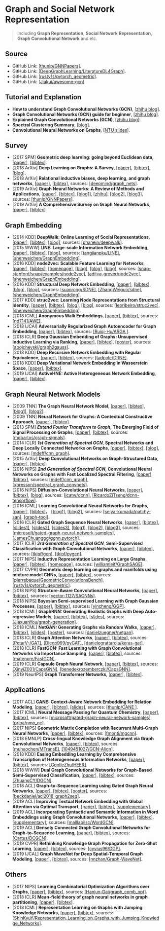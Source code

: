# Graph and Social Network Representation

> Including **Graph Representation**, **Social Network Representation**, **Graph Convolutional Network** and etc.

## Source
- GitHub Link: [[thunlp/GNNPapers]](https://github.com/thunlp/GNNPapers).
- GitHub Link: [[DeepGraphLearning/LiteratureDL4Graph]](https://github.com/DeepGraphLearning/LiteratureDL4Graph).
- GitHub Link: [[rusty1s/pytorch_geometric]](https://github.com/rusty1s/pytorch_geometric).
- GitHub Link: [[Jiakui/awesome-gcn]](https://github.com/Jiakui/awesome-gcn)

## Tutorial and Explanation
- **How to understand Graph Convolutional Networks (GCN)**, [[zhihu blog]](https://www.zhihu.com/question/54504471).
- **Graph Convolutional Networks (GCN) guide for beginner**, [[zhihu blog]](https://zhuanlan.zhihu.com/p/54505069).
- **Explained Graph Convolutional Networks (GCN)**, [[zhihu blog]](https://zhuanlan.zhihu.com/p/67522582).
- **Spectral Clustering Summary**, [[blog]](https://www.cnblogs.com/pinard/p/6221564.html).
- **Convolutional Neural Networks on Graphs**, [[NTU slides]](http://www.ntu.edu.sg/home/xbresson/pdf/talk_xbresson_gcnn.pdf).

## Survey
- [2017 SPM] **Geometric deep learning: going beyond Euclidean data**, [[paper]](https://arxiv.org/pdf/1611.08097.pdf), [[bibtex]](/Bibtex/Geometric%20deep%20learning%20-%20going%20beyond%20Euclidean%20data.bib).
- [2018 ArXiv] **Deep Learning on Graphs: A Survey**, [[paper]](https://arxiv.org/pdf/1812.04202.pdf), [[bibtex]](/Bibtex/Deep%20Learning%20on%20Graphs%20-%20A%20Survey.bib), [[blog]](http://deeplearningresource.com/category/图神经网络/).
- [2018 ArXiv] **Relational inductive biases, deep learning, and graph networks**, [[paper]](https://arxiv.org/pdf/1806.01261.pdf), [[bibtex]](/Bibtex/Relational%20inductive%20biases%20deep%20learning%20and%20graph%20networks.bib), sources: [[deepmind/graph_nets]](https://github.com/deepmind/graph_nets).
- [2019 ArXiv] **Graph Neural Networks: A Review of Methods and Applications**, [[paper]](https://arxiv.org/pdf/1812.08434.pdf), [[bibtex]](/Bibtex/Graph%20Neural%20Networks%20-%20A%20Review%20of%20Methods%20and%20Applications.bib), [[blog1]](https://daiwk.github.io/posts/dl-gnn.html), [[zhihu]](https://zhuanlan.zhihu.com/p/53476124), [[blog2]](https://mp.weixin.qq.com/s?__biz=MzIwMTc4ODE0Mw==&mid=2247493906&idx=1&sn=15c9f18a1ce6baa15dc85ecb52e799f6&chksm=96ea3692a19dbf847c1711e6e194ad60d80d11138daf0938f90489a054d77cfd523bee2dc1d2&mpshare=1&scene=1&srcid=1226x1tdeDKTzwcuszAuh1O0&pass_ticket=SzwEuJ2YzNx6f6qRO8kkEzvCJzmwLfJnp2tSTApgym2Eec7lBnwb3SzGw6NeSiqz#rd), [[blog3]](https://www.jiqizhixin.com/articles/2018-12-27-11), sources: [[thunlp/GNNPapers]](https://github.com/thunlp/GNNPapers).
- [2019 ArXiv] **A Comprehensive Survey on Graph Neural Networks**, [[paper]](https://arxiv.org/pdf/1901.00596.pdf), [[bibtex]](/Bibtex/A%20Comprehensive%20Survey%20on%20Graph%20Neural%20Networks.bib).

## Graph Embedding
- [2014 KDD] **DeepWalk: Online Learning of Social Representations**, [[paper]](http://www.perozzi.net/publications/14_kdd_deepwalk.pdf), [[bibtex]](/Bibtex/DeepWalk%20-%20Online%20Learning%20of%20Social%20Representations.bib), [[blog]](https://zhuanlan.zhihu.com/p/56380812), sources: [[phanein/deepwalk]](https://github.com/phanein/deepwalk).
- [2015 WWW] **LINE: Large-scale Information Network Embedding**, [[paper]](http://www.www2015.it/documents/proceedings/proceedings/p1067.pdf), [[bibtex]](/Bibtex/LINE%20-%20Large-scale%20Information%20Network%20Embedding.bib), [[blog]](https://zhuanlan.zhihu.com/p/56478167), sources: [[tangjianpku/LINE]](https://github.com/tangjianpku/LINE), [[shenweichen/GraphEmbedding]](https://github.com/shenweichen/GraphEmbedding).
- [2016 KDD] **node2vec: Scalable Feature Learning for Networks**, [[paper]](https://www.kdd.org/kdd2016/papers/files/rfp0218-groverA.pdf), [[bibtex]](/Bibtex/node2vec%20-%20Scalable%20Feature%20Learning%20for%20Networks.bib), [[homepage]](https://snap.stanford.edu/node2vec/), [[blog]](https://zhuanlan.zhihu.com/p/56542707), [[blog]](https://zhuanlan.zhihu.com/p/64756917), [[blog]](https://zhuanlan.zhihu.com/p/63631102), sources: [[snap-stanford/snap/examples/node2vec]](https://github.com/snap-stanford/snap/tree/master/examples/node2vec), [[aditya-grover/node2vec]](https://github.com/aditya-grover/node2vec), [[shenweichen/GraphEmbedding]](https://github.com/shenweichen/GraphEmbedding).
- [2016 KDD] **Structural Deep Network Embedding**, [[paper]](https://www.kdd.org/kdd2016/papers/files/rfp0191-wangAemb.pdf), [[bibtex]](/Bibtex/Structural%20Deep%20Network%20Embedding.bib), [[blog]](https://zhuanlan.zhihu.com/p/56637181), [[blog]](https://zhuanlan.zhihu.com/p/33732033), sources: [[suanrong/SDNE]](https://github.com/suanrong/SDNE), [[ZhangWeiguo/sdne]](https://github.com/ZhangWeiguo/sdne), [[shenweichen/GraphEmbedding]](https://github.com/shenweichen/GraphEmbedding).
- [2017 KDD] **struc2vec: Learning Node Representations from Structural Identity**, [[paper]](https://arxiv.org/pdf/1704.03165.pdf), [[bibtex]](/Bibtex/struc2vec%20-%20Learning%20Node%20Representations%20from%20Structural.bib), [[blog]](https://zhuanlan.zhihu.com/p/56733145), [[blog]](https://zhuanlan.zhihu.com/p/63175042), sources: [[leoribeiro/struc2vec]](https://github.com/leoribeiro/struc2vec), [[shenweichen/GraphEmbedding]](https://github.com/shenweichen/GraphEmbedding).
- [2018 ICML] **Anonymous Walk Embeddings**, [[paper]](http://proceedings.mlr.press/v80/ivanov18a/ivanov18a.pdf), [[bibtex]](/Bibtex/Anonymous%20Walk%20Embeddings.bib), sources: [[nd7141/AWE]](https://github.com/nd7141/AWE).
- [2018 IJCAI] **Adversarially Regularized Graph Autoencoder for Graph Embedding**, [[paper]](https://www.ijcai.org/proceedings/2018/0362.pdf), [[bibtex]](/Bibtex/Adversarially%20Regularized%20Graph%20Autoencoder%20for%20Graph%20Embedding.bib), sources: [[Ruiqi-Hu/ARGA
]](https://github.com/Ruiqi-Hu/ARGA).
- [2018 ICLR] **Deep Gaussian Embedding of Graphs: Unsupervised Inductive Learning via Ranking**, [[paper]](https://openreview.net/pdf?id=r1ZdKJ-0W), [[bibtex]](/Bibtex/Deep%20Gaussian%20Embedding%20of%20Graphs%20-%20Unsupervised%20Inductive%20Learning%20via%20Ranking.bib), [[poster]](https://www.in.tum.de/fileadmin/w00bws/daml/g2g/g2g_poster_iclr18.pdf), sources: [[abojchevski/graph2gauss]](https://github.com/abojchevski/graph2gauss).
- [2018 KDD] **Deep Recursive Network Embedding with Regular Equivalence**, [[paper]](http://pengcui.thumedialab.com/papers/NE-RegularEquivalence.pdf), [[bibtex]](/Bibtex/Deep%20Recursive%20Network%20Embedding%20with%20Regular%20Equivalence.bib), sources: [[tadpole/DRNE]](https://github.com/tadpole/DRNE).
- [2018 KDD] **Deep Variational Network Embedding in Wasserstein Space**, [[paper]](http://pengcui.thumedialab.com/papers/NE-DeepVariational.pdf), [[bibtex]](/Bibtex/Deep%20Variational%20Network%20Embedding%20in%20Wasserstein%20Space.bib).
- [2019 IJCAI] **ActiveHNE: Active Heterogeneous Network Embedding**, [[paper]](https://www.ijcai.org/proceedings/2019/0294.pdf), [[bibtex]](/Bibtex/ActiveHNE%20-%20Active%20Heterogeneous%20Network%20Embedding.bib).

## Graph Neural Network Models
- [2009 TNN] **The Graph Neural Network Model**, [[paper]](https://persagen.com/files/misc/scarselli2009graph.pdf), [[bibtex]](/Bibtex/The%20Graph%20Neural%20Network%20Model.bib), [[blog1]](https://blog.csdn.net/u011748542/article/details/86289511), [[blog2]](https://www.cnblogs.com/SivilTaram/archive/2019/06/02/graph_neural_network.html).
- [2009 TNN] **Neural Network for Graphs: A Contextual Constructive Approach**, [[paper]](/Documents/Papers/Neural%20Network%20for%20Graphs%20-%20A%20Contextual%20Constructive%20Approach.pdf), [[bibtex]](/Bibtex/Neural%20Network%20for%20Graphs%20-%20A%20Contextual%20Constructive%20Approach.bib).
- [2013 SPM] ***Extend Fourier Transform to Graph***, **The Emerging Field of Signal Processing on Graphs**, [[paper]](http://citeseerx.ist.psu.edu/viewdoc/download?doi=10.1.1.367.6064&rep=rep1&type=pdf), [[bibtex]](/Bibtex/The%20Emerging%20Field%20of%20Signal%20Processing%20on%20Graphs.bib), sources: [[mdbartos/graph-signals]](https://github.com/mdbartos/graph-signals).
- [2014 ICLR] ***1st Generation of Spectral GCN***, **Spectral Networks and Deep Locally Connected Networks on Graphs**, [[paper]](https://arxiv.org/pdf/1312.6203.pdf), [[bibtex]](/Bibtex/Spectral%20Networks%20and%20Deep%20Locally%20Connected%20Networks%20on%20Graphs.bib), [[blog]](https://blog.csdn.net/BVL10101111/article/details/53426226), sources: [[mdeff/cnn_graph]](https://github.com/mdeff/cnn_graph).
- [2015 ArXiv] **Deep Convolutional Networks on Graph-Structured Data**, [[paper]](https://arxiv.org/pdf/1506.05163.pdf), [[bibtex]](/Bibtex/Deep%20Convolutional%20Networks%20on%20Graph-Structured%20Data.bib).
- [2016 NIPS] ***2nd Generation of Spectral GCN***, **Convolutional Neural Networks on Graphs with Fast Localized Spectral Filtering**, [[paper]](https://papers.nips.cc/paper/6081-convolutional-neural-networks-on-graphs-with-fast-localized-spectral-filtering.pdf), [[bibtex]](/Bibtex/Convolutional%20Neural%20Networks%20on%20Graphs%20with%20Fast%20Localized%20Spectral%20Filtering.bib), sources: [[mdeff/cnn_graph]](https://github.com/mdeff/cnn_graph), [[xbresson/spectral_graph_convnets]](https://github.com/xbresson/spectral_graph_convnets).
- [2016 NIPS] **Diffusion-Convolutional Neural Networks**, [[paper]](https://arxiv.org/pdf/1511.02136.pdf), [[bibtex]](/Bibtex/Diffusion-Convolutional%20Neural%20Networks.bib), [[blog]](https://www.cnblogs.com/wangxiaocvpr/p/8763510.html), sources: [[jcatw/dcnn]](https://github.com/jcatw/dcnn), [[RicardoZiTseng/dcnn-tensorflow]](https://github.com/RicardoZiTseng/dcnn-tensorflow).
- [2016 ICML] **Learning Convolutional Neural Networks for Graphs**, [[paper]](http://proceedings.mlr.press/v48/niepert16.pdf), [[bibtex]](/Bibtex/Learning%20Convolutional%20Neural%20Networks%20for%20Graphs.bib)， [[blog1]](https://blog.csdn.net/zsfcg/article/details/82465973), [[blog2]](https://zhuanlan.zhihu.com/p/37840709), sources: [[seiya-kumada/patchy-san]](https://github.com/seiya-kumada/patchy-san), [[graph-tool]](https://graph-tool.skewed.de).
- [2016 ICLR] **Gated Graph Sequence Neural Networks**, [[paper]](https://arxiv.org/pdf/1511.05493.pdf), [[bibtex]](/Bibtex/Gated%20Graph%20Sequence%20Neural%20Networks.bib), [[slides1]](https://pdfs.semanticscholar.org/f82d/c99ae5d32af70bcf6a40402af1cd7181f162.pdf), [[slides2]](https://www.cs.toronto.edu/~yujiali/files/talks/iclr16_ggnn_talk.pdf), [[slides3]](http://snap.stanford.edu/proj/embeddings-www/files/nrltutorial-part2-gnns.pdf), [[blog1]](https://zhuanlan.zhihu.com/p/28170197), [[blog2]](https://blog.csdn.net/duyue3052/article/details/82625431#1%3AGG-NNs计算过程), [[blog3]](https://www.cnblogs.com/SivilTaram/archive/2019/06/02/graph_neural_network.html), sources: [[microsoft/gated-graph-neural-network-samples]](https://github.com/microsoft/gated-graph-neural-network-samples), [[JamesChuanggg/ggnn.pytorch]](https://github.com/JamesChuanggg/ggnn.pytorch).
- [2017 ICLR] ***3rd Generation of Spectral GCN***, **Semi-Supervised Classification with Graph Convolutional Networks**, [[paper]](https://openreview.net/pdf?id=SJU4ayYgl), [[bibtex]](/Bibtex/Semi-Supervised%20Classification%20with%20Graph%20Convolutional%20Networks.bib), sources: [[tkipf/gcn]](https://github.com/tkipf/gcn), [[tkipf/pygcn]](https://github.com/tkipf/pygcn).
- [2017 NIPS] **Inductive Representation Learning on Large Graphs**, [[paper]](https://papers.nips.cc/paper/6703-inductive-representation-learning-on-large-graphs.pdf), [[bibtex]](/Bibtex/Inductive%20Representation%20Learning%20on%20Large%20Graphs.bib), [[homepage]](http://snap.stanford.edu/graphsage/), sources: [[williamleif/GraphSAGE]](https://github.com/williamleif/GraphSAGE).
- [2017 CVPR] **Geometric deep learning on graphs and manifolds using mixture model CNNs**, [[paper]](https://www.zpascal.net/cvpr2017/Monti_Geometric_Deep_Learning_CVPR_2017_paper.pdf), [[bibtex]](/Bibtex/Geometric%20deep%20learning%20on%20graphs%20and%20manifolds%20using%20mixture%20model%20CNNs.bib), sources: [[pierrebaque/GeometricConvolutionsBench]](https://github.com/pierrebaque/GeometricConvolutionsBench), [[rusty1s/pytorch_geometric]](https://github.com/rusty1s/pytorch_geometric).
- [2018 NIPS] **Structure-Aware Convolutional Neural Networks**, [[paper]](https://papers.nips.cc/paper/7287-structure-aware-convolutional-neural-networks.pdf), [[bibtex]](/Bibtex/Structure-Aware%20Convolutional%20Neural%20Networks.bib), sources: [[vector-1127/SACNNs]](https://github.com/vector-1127/SACNNs).
- [2018 NIPS] **Bayesian Semi-supervised Learning with Graph Gaussian Processes**, [[paper]](https://papers.nips.cc/paper/7440-bayesian-semi-supervised-learning-with-graph-gaussian-processes.pdf), [[bibtex]](/Bibtex/Bayesian%20Semi-supervised%20Learning%20with%20Graph%20Gaussian%20Processes.bib), sources: [[yincheng/GGP]](https://github.com/yincheng/GGP).
- [2018 ICML] **GraphRNN: Generating Realistic Graphs with Deep Auto-regressive Models**, [[paper]](), [[bibtex]](/Bibtex/GraphRNN%20-%20Generating%20Realistic%20Graphs%20with%20Deep%20Auto-regressive%20Models.bib), [[slides]](http://www.cs.virginia.edu/~as5cu/files/graphRNN.pdf), sources: [[JiaxuanYou/graph-generation]](https://github.com/JiaxuanYou/graph-generation).
- [2018 ICML] **NetGAN: Generating Graphs via Random Walks**, [[paper]](https://arxiv.org/pdf/1803.00816.pdf), [[bibtex]](/Bibtex/NetGAN%20-%20Generating%20Graphs%20via%20Random%20Walks.bib), [[slides]](https://qdata.github.io/deep2Read//talks2019/Extra19s/TkachNetGAN.pdf), [[poster]](https://www.in.tum.de/fileadmin/w00bws/daml/netgan/netgan_icml_poster.pdf), sources: [[danielzuegner/netgan]](https://github.com/danielzuegner/netgan).
- [2018 ICLR] **Graph Attention Networks**, [[paper]](https://openreview.net/pdf?id=rJXMpikCZ), [[bibtex]](/Bibtex/Graph%20Attention%20Networks.bib), sources: [[PetarV-/GAT]](https://github.com/PetarV-/GAT), [[Diego999/pyGAT]](https://github.com/Diego999/pyGAT), [[danielegrattarola/keras-gat]](https://github.com/danielegrattarola/keras-gat).
- [2018 ICLR] **FastGCN: Fast Learning with Graph Convolutional Networks via Importance Sampling**, [[paper]](https://openreview.net/pdf?id=rytstxWAW), [[bibtex]](/Bibtex/FastGCN%20-%20Fast%20Learning%20with%20Graph%20Convolutional%20Networks%20via%20Importance%20Sampling.bib), sources: [[matenure/FastGCN]](https://github.com/matenure/FastGCN).
- [2019 ICLR] **Capsule Graph Neural Network**, [[paper]](https://openreview.net/pdf?id=Byl8BnRcYm), [[bibtex]](/Bibtex/Capsule%20Graph%20Neural%20Network.bib), sources: [[XinyiZ001/CapsGNN]](https://github.com/XinyiZ001/CapsGNN), [[benedekrozemberczki/CapsGNN]](https://github.com/benedekrozemberczki/CapsGNN).
- [2019 NeurIPS] **Graph Transformer Networks**, [[paper]](https://papers.nips.cc/paper/9367-graph-transformer-networks.pdf), [[bibtex]](/Bibtex/Graph%20Transformer%20Networks.bib).

## Applications
- [2017 ACL] **CANE: Context-Aware Network Embedding for Relation Modeling**, [[paper]](https://www.aclweb.org/anthology/P17-1158.pdf), [[bibtex]](/Bibtex/CANE%20-%20Context-Aware%20Network%20Embedding%20for%20Relation%20Modeling.bib), [[slides]](http://nlp.csai.tsinghua.edu.cn/~tcc/publications/cane_acl.pdf), sources: [[thunlp/CANE
]](https://github.com/thunlp/CANE).
- [2017 ICML] **Neural Message Passing for Quantum Chemistry**, [[paper]](https://arxiv.org/pdf/1704.01212.pdf), [[bibtex]](/Bibtex/Neural%20Message%20Passing%20for%20Quantum%20Chemistry.bib), sources: [[microsoft/gated-graph-neural-network-samples]](https://github.com/Microsoft/gated-graph-neural-network-samples), [[priba/nmp_qc]](https://github.com/priba/nmp_qc).
- [2017 NIPS] **Geometric Matrix Completion with Recurrent Multi-Graph Neural Networks**, [[paper]](https://papers.nips.cc/paper/6960-geometric-matrix-completion-with-recurrent-multi-graph-neural-networks.pdf), [[bibtex]](/Bibtex/Geometric%20Matrix%20Completion%20with%20Recurrent%20Multi-Graph%20Neural%20Networks.bib), sources: [[fmonti/mgcnn]](https://github.com/fmonti/mgcnn).
- [2018 EMNLP] **Cross-lingual Knowledge Graph Alignment via Graph Convolutional Networks**, [[paper]](https://www.aclweb.org/anthology/D18-1032.pdf), [[bibtex]](/Bibtex/Cross-lingual%20Knowledge%20Graph%20Alignment%20via%20Graph%20Convolutional%20Networks.bib), sources: [[muhaochen/MTransE]](https://github.com/muhaochen/MTransE), [[1049451037/GCN-Align]](https://github.com/1049451037/GCN-Align).
- [2018 KDD] **Easing Embedding Learning by Comprehensive Transcription of Heterogeneous Information Networks**, [[paper]](https://yu-shi-homepage.github.io/kdd18.pdf), [[bibtex]](/Bibtex/Easing%20Embedding%20Learning%20by%20Comprehensive%20Transcription%20of%20Heterogeneous%20Information%20Networks.bib), sources: [[GentleZhu/HEER]](https://github.com/GentleZhu/HEER).
- [2018 WWW] **Dual Graph Convolutional Networks for Graph-Based Semi-Supervised Classification**, [[paper]](https://persagen.com/files/misc/zhuang2018dual.pdf), [[bibtex]](/Bibtex/Dual%20Graph%20Convolutional%20Networks%20for%20Graph-Based%20Semi-Supervised%20Classification.bib), sources: [[ZhuangCY/DGCN]](https://github.com/ZhuangCY/DGCN).
- [2018 ACL] **Graph-to-Sequence Learning using Gated Graph Neural Networks**, [[paper]](https://www.aclweb.org/anthology/P18-1026.pdf), [[bibtex]](/Bibtex/Graph-to-Sequence%20Learning%20using%20Gated%20Graph%20Neural%20Networks.bib), [[poster]](https://www.aclweb.org/anthology/attachments/P18-1026.Poster.pdf), sources: [[beckdaniel/acl2018_graph2seq]](https://github.com/beckdaniel/acl2018_graph2seq).
- [2019 ACL] **Improving Textual Network Embedding with Global Attention via Optimal Transport**, [[paper]](https://www.aclweb.org/anthology/P19-1512.pdf), [[bibtex]](/Bibtex/Improving%20Textual%20Network%20Embedding%20with%20Global%20Attention%20via%20Optimal%20Transport.bib), [[supplementary]](https://www.aclweb.org/anthology/attachments/P19-1512.Supplementary.pdf).
- [2019 ACL] **Incorporating Syntactic and Semantic Information in Word Embeddings using Graph Convolutional Networks**, [[paper]](https://www.aclweb.org/anthology/P19-1320.pdf), [[bibtex]](/Bibtex/Incorporating%20Syntactic%20and%20Semantic%20Information%20in%20Word%20Embeddings%20using%20Graph%20Convolutional%20Networks.bib), [[supplementary]](https://www.aclweb.org/anthology/attachments/P19-1320.Supplementary.pdf), sources: [[malllabiisc/WordGCN]](https://github.com/malllabiisc/WordGCN).
- [2019 ACL] **Densely Connected Graph Convolutional Networks for Graph-to-Sequence Learning**, [[paper]](https://www.aclweb.org/anthology/Q19-1019.pdf), [[bibtex]](https://www.aclweb.org/anthology/Q19-1019.bib), sources: [[Cartus/DCGCN]](https://github.com/Cartus/DCGCN).
- [2019 CVPR] **Rethinking Knowledge Graph Propagation for Zero-Shot Learning**, [[paper]](http://openaccess.thecvf.com/content_CVPR_2019/papers/Kampffmeyer_Rethinking_Knowledge_Graph_Propagation_for_Zero-Shot_Learning_CVPR_2019_paper.pdf), [[bibtex]](/Bibtex/Rethinking%20Knowledge%20Graph%20Propagation%20for%20Zero-Shot%20Learning.bib), sources: [[cyvius96/DGP]](https://github.com/cyvius96/DGP).
- [2019 IJCAL] **Graph WaveNet for Deep Spatial-Temporal Graph Modeling**, [[paper]](https://www.ijcai.org/proceedings/2019/0264.pdf), [[bibtex]](/Bibtex/Graph%20WaveNet%20for%20Deep%20Spatial-Temporal%20Graph%20Modeling.bib), sources: [[nnzhan/Graph-WaveNet]](https://github.com/nnzhan/Graph-WaveNet).

## Others
- [2017 NIPS] **Learning Combinatorial Optimization Algorithms over Graphs**, [[paper]](https://papers.nips.cc/paper/7214-learning-combinatorial-optimization-algorithms-over-graphs.pdf), [[bibtex]](/Bibtex/Learning%20Combinatorial%20Optimization%20Algorithms%20over%20Graphs.bib), sources: [[Hanjun-Dai/graph_comb_opt]](https://github.com/Hanjun-Dai/graph_comb_opt).
- [2018 ICLR] **Mean-field theory of graph neural networks in graph partitioning**, [[paper]](https://papers.nips.cc/paper/7689-mean-field-theory-of-graph-neural-networks-in-graph-partitioning.pdf), [[bibtex]](/Bibtex/Mean-field%20theory%20of%20graph%20neural%20networks%20in%20graph%20partitioning.bib).
- [2018 ICML] **Representation Learning on Graphs with Jumping Knowledge Networks**, [[paper]](http://proceedings.mlr.press/v80/xu18c/xu18c.pdf), [[bibtex]](/Bibtex/Representation%20Learning%20on%20Graphs%20with%20Jumping%20Knowledge%20Networks.bib), sources: [[ShinKyuY/Representation_Learning_on_Graphs_with_Jumping_Knowledge_Networks]](https://github.com/ShinKyuY/Representation_Learning_on_Graphs_with_Jumping_Knowledge_Networks).

